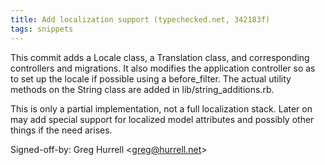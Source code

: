 ```yaml
---
title: Add localization support (typechecked.net, 342183f)
tags: snippets
---
```


This commit adds a Locale class, a Translation class, and corresponding controllers and migrations. It also modifies the application controller so as to set up the locale if possible using a before_filter. The actual utility methods on the String class are added in lib/string_additions.rb.

This is only a partial implementation, not a full localization stack. Later on may add special support for localized model attributes and possibly other things if the need arises.

Signed-off-by: Greg Hurrell &lt;greg@hurrell.net&gt;
